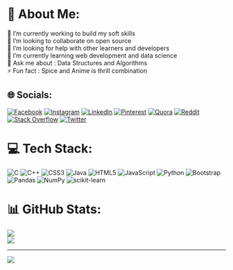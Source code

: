 # 💫 About Me:
🔭 I’m currently working to build my soft skills<br>👯 I’m looking to collaborate on open source <br>🤝 I’m looking for help with other learners and developers<br>🌱 I’m currently learning web development and data science<br>💬 Ask me about : Data Structures and Algorithms<br>⚡ Fun fact : Spice and Anime is thrill combination


## 🌐 Socials:
[![Facebook](https://img.shields.io/badge/Facebook-%231877F2.svg?logo=Facebook&logoColor=white)](https://facebook.com/SuryanshUpadyay02i) [![Instagram](https://img.shields.io/badge/Instagram-%23E4405F.svg?logo=Instagram&logoColor=white)](https://instagram.com/linneszyx) [![LinkedIn](https://img.shields.io/badge/LinkedIn-%230077B5.svg?logo=linkedin&logoColor=white)](https://linkedin.com/in/suryansh-upadhyay-3b399222b) [![Pinterest](https://img.shields.io/badge/Pinterest-%23E60023.svg?logo=Pinterest&logoColor=white)](https://pinterest.com/linneszyx) [![Quora](https://img.shields.io/badge/Quora-%23B92B27.svg?logo=Quora&logoColor=white)](https://quora.com/profile/Suryansh-Upadhyay-9) [![Reddit](https://img.shields.io/badge/Reddit-%23FF4500.svg?logo=Reddit&logoColor=white)](https://reddit.com/user/Chocola02) [![Stack Overflow](https://img.shields.io/badge/-Stackoverflow-FE7A16?logo=stack-overflow&logoColor=white)](https://stackoverflow.com/users/19043453) [![Twitter](https://img.shields.io/badge/Twitter-%231DA1F2.svg?logo=Twitter&logoColor=white)](https://twitter.com/linneszyx) 

# 💻 Tech Stack:
![C](https://img.shields.io/badge/c-%2300599C.svg?style=for-the-badge&logo=c&logoColor=white) ![C++](https://img.shields.io/badge/c++-%2300599C.svg?style=for-the-badge&logo=c%2B%2B&logoColor=white) ![CSS3](https://img.shields.io/badge/css3-%231572B6.svg?style=for-the-badge&logo=css3&logoColor=white) ![Java](https://img.shields.io/badge/java-%23ED8B00.svg?style=for-the-badge&logo=java&logoColor=white) ![HTML5](https://img.shields.io/badge/html5-%23E34F26.svg?style=for-the-badge&logo=html5&logoColor=white) ![JavaScript](https://img.shields.io/badge/javascript-%23323330.svg?style=for-the-badge&logo=javascript&logoColor=%23F7DF1E) ![Python](https://img.shields.io/badge/python-3670A0?style=for-the-badge&logo=python&logoColor=ffdd54) ![Bootstrap](https://img.shields.io/badge/Sketch-FFB387?style=for-the-badge&logo=sketch&logoColor=black) ![Pandas](https://img.shields.io/badge/pandas-%23150458.svg?style=for-the-badge&logo=pandas&logoColor=white) ![NumPy](https://img.shields.io/badge/numpy-%23013243.svg?style=for-the-badge&logo=numpy&logoColor=white) ![scikit-learn](https://img.shields.io/badge/scikit--learn-%23F7931E.svg?style=for-the-badge&logo=scikit-learn&logoColor=white)
# 📊 GitHub Stats:
![](https://github-readme-stats.vercel.app/api?username=linneszyx&theme=nightowl&hide_border=false&include_all_commits=true&count_private=true)<br/>
![](https://github-readme-streak-stats.herokuapp.com/?user=linneszyx&theme=nightowl&hide_border=false)<br/>

---
[![](https://visitcount.itsvg.in/api?id=linneszyx&icon=0&color=0)](https://visitcount.itsvg.in)
